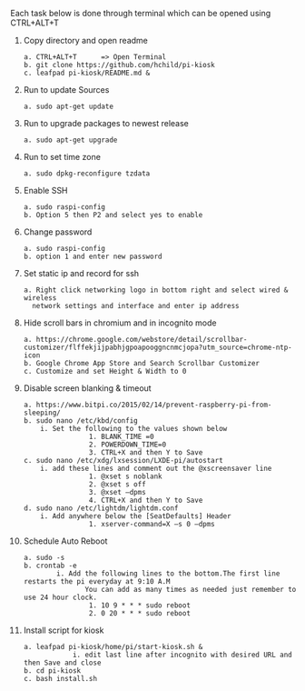 Each task below is done through terminal which can be opened using CTRL+ALT+T

1.	Copy directory and open readme

		a. CTRL+ALT+T      => Open Terminal
		b. git clone https://github.com/hchild/pi-kiosk
 		c. leafpad pi-kiosk/README.md &

2.	Run to update Sources

		a. sudo apt-get update

3.	Run to upgrade packages to newest release

		a. sudo apt-get upgrade

4.	Run to set time zone

		a. sudo dpkg-reconfigure tzdata

5.	Enable SSH

		a. sudo raspi-config
		b. Option 5 then P2 and select yes to enable

6.	Change password

		a. sudo raspi-config
		b. option 1 and enter new password

7.	Set static ip and record for ssh

		a. Right click networking logo in bottom right and select wired & wireless 
          network settings and interface and enter ip address

8.	Hide scroll bars in chromium and in incognito mode

		a. https://chrome.google.com/webstore/detail/scrollbar-customizer/flffekjijpabhjgpoapooggncnmcjopa?utm_source=chrome-ntp-icon
		b. Google Chrome App Store and Search Scrollbar Customizer
		c. Customize and set Height & Width to 0

9.	Disable screen blanking & timeout

		a. https://www.bitpi.co/2015/02/14/prevent-raspberry-pi-from-sleeping/
		b. sudo nano /etc/kbd/config
			i. Set the following to the values shown below
                 		1. BLANK_TIME =0
                 		2. POWERDOWN_TIME=0
                		3. CTRL+X and then Y to Save
		c. sudo nano /etc/xdg/lxsession/LXDE-pi/autostart
			i. add these lines and comment out the @xscreensaver line
                 		1. @xset s noblank
                 		2. @xset s off
                 		3. @xset –dpms
                		4. CTRL+X and then Y to Save
		d. sudo nano /etc/lightdm/lightdm.conf
			i. Add anywhere below the [SeatDefaults] Header
                	 	1. xserver-command=X –s 0 –dpms

11.	Schedule Auto Reboot 

		a. sudo -s
		b. crontab -e
           		i. Add the following lines to the bottom.The first line restarts the pi everyday at 9:10 A.M
                   	   You can add as many times as needed just remember to use 24 hour clock.
                		1. 10 9 * * * sudo reboot  
                		2. 0 20 * * * sudo reboot

11.	Install script for kiosk

		a. leafpad pi-kiosk/home/pi/start-kiosk.sh &
            		i. edit last line after incognito with desired URL and then Save and close
		b. cd pi-kiosk
		c. bash install.sh
